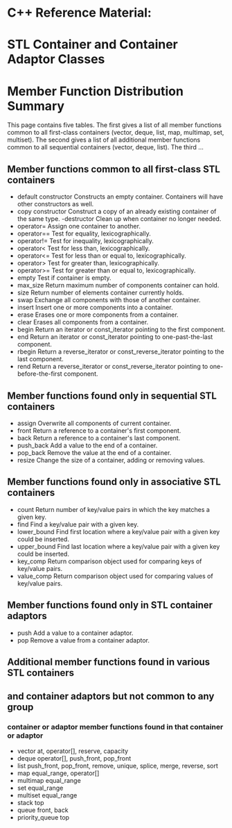 # C++ Reference Material:
# STL Container and Container Adaptor Classes
# Member Function Distribution Summary

This page contains five tables. The first gives a list of all member functions common to all first-class containers (vector, deque, list, map, multimap, set, multiset). The second gives a list of all additional member functions common to all sequential containers (vector, deque, list). The third ...

 ## Member functions common to all first-class STL containers
- default constructor	Constructs an empty container.
Containers will have other constructors as well.
- copy constructor	Construct a copy of an already existing container of the same type.
-destructor	Clean up when container no longer needed.
- operator=	Assign one container to another.
- operator==	Test for equality, lexicographically.
- operator!=	Test for inequality, lexicographically.
- operator<	Test for less than, lexicographically.
- operator<=	Test for less than or equal to, lexicographically.
- operator>	Test for greater than, lexicographically.
- operator>=	Test for greater than or equal to, lexicographically.
- empty	Test if container is empty.
- max_size	Return maximum number of components container can hold.
- size	Return number of elements container currently holds.
- swap	Exchange all components with those of another container.
- insert	Insert one or more components into a container.
- erase	Erases one or more components from a container.
- clear	Erases all components from a container.
- begin	Return an iterator or const_iterator pointing to the first component.
- end	Return an iterator or const_iterator pointing to one-past-the-last component.
- rbegin	Return a reverse_iterator or const_reverse_iterator pointing to the last component.
- rend	Return a reverse_iterator or const_reverse_iterator pointing to one-before-the-first component.

## Member functions found only in sequential STL containers

- assign	Overwrite all components of current container.
- front	Return a reference to a container's first component.
- back	Return a reference to a container's last component.
- push_back	Add a value to the end of a container.
- pop_back	Remove the value at the end of a container.
- resize	Change the size of a container, adding or removing values.

## Member functions found only in associative STL containers
- count	Return number of key/value pairs in which the key matches a given key.
- find	Find a key/value pair with a given key.
- lower_bound	Find first location where a key/value pair with a given key could be inserted.
- upper_bound	Find last location where a key/value pair with a given key could be inserted.
- key_comp	Return comparison object used for comparing keys of key/value pairs.
- value_comp	Return comparison object used for comparing values of key/value pairs.

## Member functions found only in STL container adaptors
- push	Add a value to a container adaptor.
- pop	Remove a value from a container adaptor.

## Additional member functions found in various STL containers
## and container adaptors but not common to any group

### container or adaptor	member functions found in that container or adaptor

- vector	at, operator[], reserve, capacity
- deque	operator[], push_front, pop_front
- list	push_front, pop_front, remove, unique, splice, merge, reverse, sort
- map	equal_range, operator[]
- multimap	equal_range
- set	equal_range
- multiset	equal_range
- stack	top
- queue	front, back
- priority_queue	top
